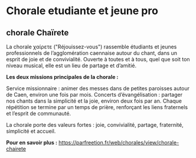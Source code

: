 # Chorale etudiante et jeune pro

## chorale Chaïrete
La chorale χαίρετε ("Réjouissez-vous") rassemble étudiants et jeunes professionnels de l’agglomération caennaise autour du chant, dans un esprit de joie et de convivialité. Ouverte à toutes et à tous, quel que soit ton niveau musical, elle est un lieu de partage et d’amitié.

**Les deux missions principales de la chorale :**

Service missionnaire : animer des messes dans de petites paroisses autour de Caen, environ une fois par mois.
Concerts d’évangélisation : partager nos chants dans la simplicité et la joie, environ deux fois par an.
Chaque répétition se termine par un temps de prière, renforçant les liens fraternels et l’esprit de communauté.

La chorale porte des valeurs fortes : joie, convivialité, partage, fraternité, simplicité et accueil.

**Pour en savoir plus :**
https://parfreetion.fr/web/chorales/view/chorale-chairete

